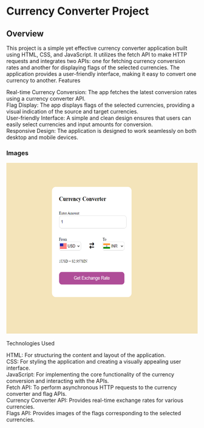 
<h1>Currency Converter Project</h1>

<h2>Overview</h2>

This project is a simple yet effective currency converter application built using HTML, CSS, and JavaScript. It utilizes the fetch API to make HTTP requests and integrates two APIs: one for fetching currency conversion rates and another for displaying flags of the selected currencies. The application provides a user-friendly interface, making it easy to convert one currency to another.
Features

   Real-time Currency Conversion: The app fetches the latest conversion rates using a currency converter API.<br>
   Flag Display: The app displays flags of the selected currencies, providing a visual indication of the source and target currencies.<br>
   User-friendly Interface: A simple and clean design ensures that users can easily select currencies and input amounts for conversion.<br>
   Responsive Design: The application is designed to work seamlessly on both desktop and mobile devices.<br>

<h3>Images</h3>

<img src="images.png" alt="Cooresponding_Images" width="650" height="450">

<br>

Technologies Used

   HTML: For structuring the content and layout of the application.<br>
   CSS: For styling the application and creating a visually appealing user interface.<br>
   JavaScript: For implementing the core functionality of the currency conversion and interacting with the APIs.<br>
   Fetch API: To perform asynchronous HTTP requests to the currency converter and flag APIs.<br>
   Currency Converter API: Provides real-time exchange rates for various currencies.<br>
   Flags API: Provides images of the flags corresponding to the selected currencies.<br>